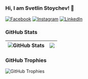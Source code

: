 ### Hi, I am Svetlin Stoychev! 👋

[![Facebook](https://img.shields.io/badge/-Facebook-00B2FF?style=flat-square&logo=Facebook&logoColor=white)](https://www.facebook.com/svetlin.stoychev.18/)
[![Instagram](https://img.shields.io/badge/-Instagram-e4405f?style=flat-square&logo=Instagram&logoColor=white)](https://www.instagram.com/fine_living_landscape/) 
[![LinkedIn](https://img.shields.io/badge/-LinkedIn-0e76a8?style=flat-square&logo=Linkedin&logoColor=white)](https://www.linkedin.com/in/svetlin-stoychev-501918206/) 

### GitHub Stats

| <img align="center" src="https://github-readme-stats.vercel.app/api?username=SvetlinStoychev&count_private=true&show_icons=true&include_all_commits=true&hide_border=true&hide=contribs" alt="GitHub Stats" /> | <img align="center" src="https://github-readme-stats.vercel.app/api/top-langs/?username=SvetlinStoychev&layout=compact&hide_border=true" /> |
| ------------- | ------------- |

### GitHub Trophies

<img align="center" src="https://github-profile-trophy.vercel.app/?username=SvetlinStoychev&rank=-C,-B" alt="GitHub Trophies" />
